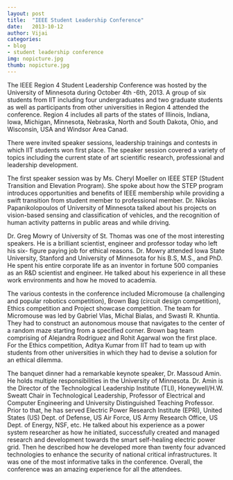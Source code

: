 ```yaml
---
layout: post
title:  "IEEE Student Leadership Conference"
date:   2013-10-12
author: Vijai
categories: 
- blog
- student leadership conference
img: nopicture.jpg
thumb: nopicture.jpg
---
```


The IEEE Region 4 Student Leadership Conference was hosted by the University of Minnesota during October 4th -6th, 2013. A group of six students from IIT including four undergraduates and two graduate students as well as participants from other universities in Region 4 attended the conference. Region 4 includes all parts of the states of Illinois, Indiana, Iowa, Michigan, Minnesota, Nebraska, North and South Dakota, Ohio, and Wisconsin, USA and Windsor Area Canad.
<!--more-->
There were invited speaker sessions, leadership trainings and contests in which IIT students won first place. The speaker session covered a variety of topics including the current state of art scientific research, professional and leadership development.

The first speaker session was by Ms. Cheryl Moeller on IEEE STEP (Student Transition and Elevation Program). She spoke about how the STEP program introduces opportunities and benefits of IEEE membership while providing a swift transition from student member to professional member. Dr. Nikolas Papanikolopoulos of University of Minnesota talked about his projects on vision-based sensing and classification of vehicles, and the recognition of human activity patterns in public areas and while driving.

Dr. Greg Mowry of University of St. Thomas was one of the most interesting speakers. He is a brilliant scientist, engineer and professor today who left his six- figure paying job for ethical reasons. Dr. Mowry attended Iowa State University, Stanford and University of Minnesota for his B.S, M.S., and PhD. He spent his entire corporate life as an inventor in fortune 500 companies as an R&D scientist and engineer. He talked about his experience in all these work environments and how he moved to academia.

The various contests in the conference included Micromouse (a challenging and popular robotics competition), Brown Bag (circuit design competition), Ethics competition and Project showcase competition. The team for Micromouse was led by Gabriel Vlas, Michal Bialas, and Swasti R. Khuntia. They had to construct an autonomous mouse that navigates to the center of a random maze starting from a specified corner. Brown bag team comprising of Alejandra Rodriguez and Rohit Agarwal won the first place.  For the Ethics competition, Aditya Kumar from IIT had to team up with students from other universities in which they had to devise a solution for an ethical dilemma.

The banquet dinner had a remarkable keynote speaker, Dr. Massoud Amin. He holds multiple responsibilities in the University of Minnesota. Dr. Amin is the Director of the Technological Leadership Institute (TLI), Honeywell/H.W. Sweatt Chair in Technological Leadership, Professor of Electrical and Computer Engineering and University Distinguished Teaching Professor. Prior to that, he has served Electric Power Research Institute (EPRI), United States (US) Dept. of Defense, US Air Force, US Army Research Office, US Dept. of Energy, NSF, etc. He talked about his experience as a power system researcher as how he initiated, successfully created and managed research and development towards the smart self-healing electric power grid. Then he described how he developed more than twenty four advanced technologies to enhance the security of national critical infrastructures. It was one of the most informative talks in the conference. Overall, the conference was an amazing experience for all the attendees.
